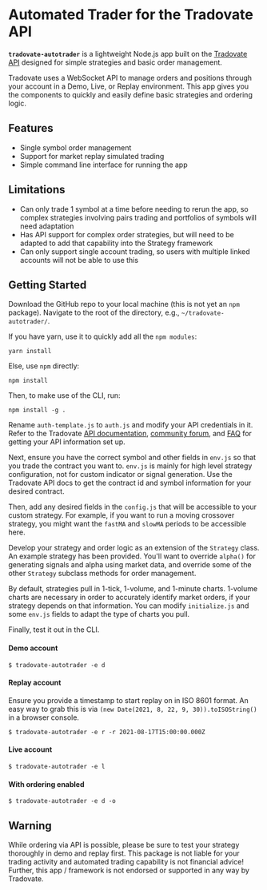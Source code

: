 # Automated Trader for the Tradovate API

**`tradovate-autotrader`** is a lightweight Node.js app built on the [Tradovate API](https://api.tradovate.com/) designed for simple strategies and basic order management.

Tradovate uses a WebSocket API to manage orders and positions through your account in a Demo, Live, or Replay environment. This app gives you the components to quickly and easily define basic strategies and ordering logic.

## Features
* Single symbol order management
* Support for market replay simulated trading
* Simple command line interface for running the app

## Limitations
* Can only trade 1 symbol at a time before needing to rerun the app, so complex strategies involving pairs trading and portfolios of symbols will need adaptation
* Has API support for complex order strategies, but will need to be adapted to add that capability into the Strategy framework
* Can only support single account trading, so users with multiple linked accounts will not be able to use this

## Getting Started

Download the GitHub repo to your local machine (this is not yet an `npm` package). Navigate to the root of the directory, e.g., `~/tradovate-autotrader/`.

If you have yarn, use it to quickly add all the `npm modules`:

```yarn install```

Else, use `npm` directly: 

```npm install```

Then, to make use of the CLI, run:

```npm install -g .```

Rename `auth-template.js` to `auth.js` and modify your API credentials in it. Refer to the Tradovate [API documentation](https://api.tradovate.com/), [community forum](https://community.tradovate.com/), and [FAQ](https://tradovate.zendesk.com/hc/en-us) for getting your API information set up.

Next, ensure you have the correct symbol and other fields in `env.js` so that you trade the contract you want to. `env.js` is mainly for high level strategy configuration, not for custom indicator or signal generation. Use the Tradovate API docs to get the contract id and symbol information for your desired contract.

Then, add any desired fields in the `config.js` that will be accessible to your custom strategy. For example, if you want to run a moving crossover strategy, you might want the `fastMA` and `slowMA` periods to be accessible here.

Develop your strategy and order logic as an extension of the `Strategy` class. An example strategy has been provided. You'll want to override `alpha()` for generating signals and alpha using market data, and override some of the other `Strategy` subclass methods for order management.

By default, strategies pull in 1-tick, 1-volume, and 1-minute charts. 1-volume charts are necessary in order to accurately identify market orders, if your strategy depends on that information. You can modify `initialize.js` and some `env.js` fields to adapt the type of charts you pull.

Finally, test it out in the CLI.

#### Demo account
```$ tradovate-autotrader -e d```

#### Replay account
Ensure you provide a timestamp to start replay on in ISO 8601 format. An easy way to grab this is via `(new Date(2021, 8, 22, 9, 30)).toISOString()` in a browser console.

```$ tradovate-autotrader -e r -r 2021-08-17T15:00:00.000Z```

#### Live account
```$ tradovate-autotrader -e l```

#### With ordering enabled
```$ tradovate-autotrader -e d -o```

## Warning

While ordering via API is possible, please be sure to test your strategy thoroughly in demo and replay first. This package is not liable for your trading activity and automated trading capability is not financial advice! Further, this app / framework is not endorsed or supported in any way by Tradovate.